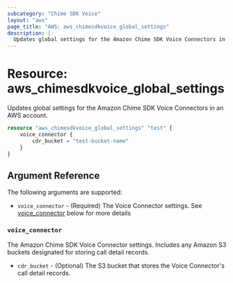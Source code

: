 ```yaml
---
subcategory: "Chime SDK Voice"
layout: "aws"
page_title: "AWS: aws_chimesdkvoice_global_settings"
description: |-
  Updates global settings for the Amazon Chime SDK Voice Connectors in an AWS account.
---
```


# Resource: aws_chimesdkvoice_global_settings

Updates global settings for the Amazon Chime SDK Voice Connectors in an AWS account.

```terraform
resource "aws_chimesdkvoice_global_settings" "test" {
	voice_connector {
		cdr_bucket = "test-bucket-name"
    }
}
```

## Argument Reference

The following arguments are supported:

* `voice_connector` - (Required) The Voice Connector settings. See [voice_connector](#voice_connector) below for more details

### `voice_connector`

The Amazon Chime SDK Voice Connector settings. Includes any Amazon S3 buckets designated for storing call detail records.

* `cdr_bucket` - (Optional) The S3 bucket that stores the Voice Connector's call detail records.